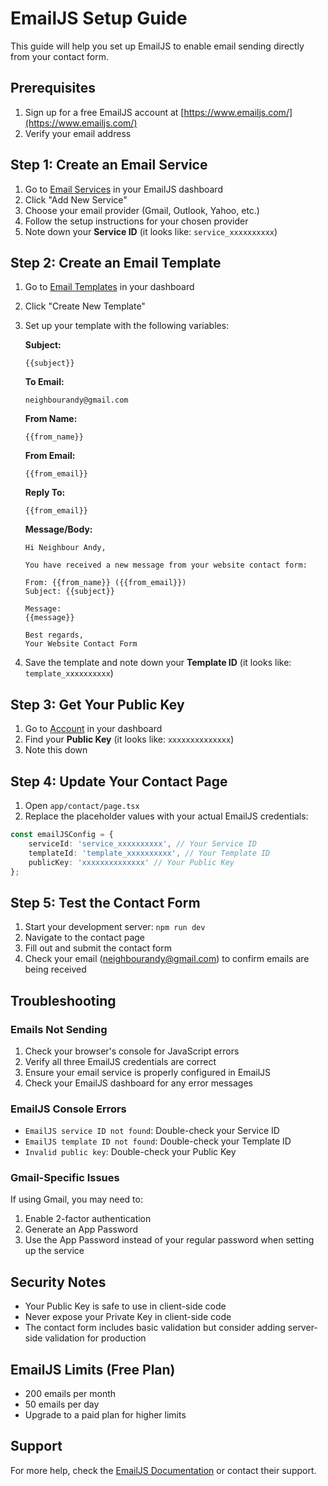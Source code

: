 # EmailJS Setup Guide

This guide will help you set up EmailJS to enable email sending directly from your contact form.

## Prerequisites

1. Sign up for a free EmailJS account at [https://www.emailjs.com/](https://www.emailjs.com/)
2. Verify your email address

## Step 1: Create an Email Service

1. Go to [Email Services](https://dashboard.emailjs.com/admin) in your EmailJS dashboard
2. Click "Add New Service"
3. Choose your email provider (Gmail, Outlook, Yahoo, etc.)
4. Follow the setup instructions for your chosen provider
5. Note down your **Service ID** (it looks like: `service_xxxxxxxxxx`)

## Step 2: Create an Email Template

1. Go to [Email Templates](https://dashboard.emailjs.com/admin/templates) in your dashboard
2. Click "Create New Template"
3. Set up your template with the following variables:

   **Subject:**
   ```
   {{subject}}
   ```

   **To Email:**
   ```
   neighbourandy@gmail.com
   ```

   **From Name:**
   ```
   {{from_name}}
   ```

   **From Email:**
   ```
   {{from_email}}
   ```

   **Reply To:**
   ```
   {{from_email}}
   ```

   **Message/Body:**
   ```
   Hi Neighbour Andy,

   You have received a new message from your website contact form:

   From: {{from_name}} ({{from_email}})
   Subject: {{subject}}

   Message:
   {{message}}

   Best regards,
   Your Website Contact Form
   ```

4. Save the template and note down your **Template ID** (it looks like: `template_xxxxxxxxxx`)

## Step 3: Get Your Public Key

1. Go to [Account](https://dashboard.emailjs.com/admin/account) in your dashboard
2. Find your **Public Key** (it looks like: `xxxxxxxxxxxxxx`)
3. Note this down

## Step 4: Update Your Contact Page

1. Open `app/contact/page.tsx`
2. Replace the placeholder values with your actual EmailJS credentials:

```typescript
const emailJSConfig = {
    serviceId: 'service_xxxxxxxxxx', // Your Service ID
    templateId: 'template_xxxxxxxxxx', // Your Template ID
    publicKey: 'xxxxxxxxxxxxxx' // Your Public Key
};
```

## Step 5: Test the Contact Form

1. Start your development server: `npm run dev`
2. Navigate to the contact page
3. Fill out and submit the contact form
4. Check your email (neighbourandy@gmail.com) to confirm emails are being received

## Troubleshooting

### Emails Not Sending

1. Check your browser's console for JavaScript errors
2. Verify all three EmailJS credentials are correct
3. Ensure your email service is properly configured in EmailJS
4. Check your EmailJS dashboard for any error messages

### EmailJS Console Errors

- `EmailJS service ID not found`: Double-check your Service ID
- `EmailJS template ID not found`: Double-check your Template ID
- `Invalid public key`: Double-check your Public Key

### Gmail-Specific Issues

If using Gmail, you may need to:
1. Enable 2-factor authentication
2. Generate an App Password
3. Use the App Password instead of your regular password when setting up the service

## Security Notes

- Your Public Key is safe to use in client-side code
- Never expose your Private Key in client-side code
- The contact form includes basic validation but consider adding server-side validation for production

## EmailJS Limits (Free Plan)

- 200 emails per month
- 50 emails per day
- Upgrade to a paid plan for higher limits

## Support

For more help, check the [EmailJS Documentation](https://www.emailjs.com/docs/) or contact their support.
